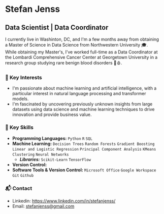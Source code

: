 # Stefan Jenss
## Data Scientist | Data Coordinator 

I currently live in Washinton, DC, and I'm a few months away from obtaining a Master of Science in Data Science from Northwestern University 🎓. 
While obtaining my Master's, I've worked full-time as a Data Coordinator at the Lombardi Comprehensive Cancer Center at Georgetown University in a research group studying rare benign blood disorders 🔬🩸.

### 🌟 Key Interests
- I'm passionate about machine learning and artificial intelligence, with a particular interest in natural language processing and transformer models.
- I'm fascinated by uncovering previously unknown insights from large datasets using data science and machine learning techniques to drive innovation and provide business value.

### 🧰 Key Skills
- **Programming Languages:** `Python` `R` `SQL`
- **Machine Learning:** `Decision Trees` `Random Forests` `Gradient Boosting` `Linear and Logistic Regression` `Principal Component Analysis` `KMeans Clustering` `Neural Networks`
  - ***Libraries:*** `Scikit-Learn` `TensorFlow`
- **Version Control:** 
- **Software Tools & Version Control:** `Microsoft Office` `Google Workspace` `Git` `Github`

### 📬 Contact
- Linkedin: https://www.linkedin.com/in/stefanjenss/
- Email: stefanjenss@gmail.com

